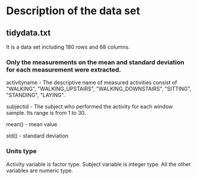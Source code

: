 # Description of the data set
## tidydata.txt
It is a data set including 180 rows and 68 columns.

### Only the measurements on the mean and standard deviation for each measurement were extracted.
activityname - The descriptive name of measured activities consist of "WALKING", "WALKING_UPSTAIRS", "WALKING_DOWNSTAIRS", "SITTING", "STANDING", "LAYING".

subjectid - The subject who performed the activity for each window sample. Its range is from 1 to 30.

mean() - mean value

std() - standard deviation
### Units type
Activity variable is factor type. Subject variable is integer type. All the other variables are numeric type.
